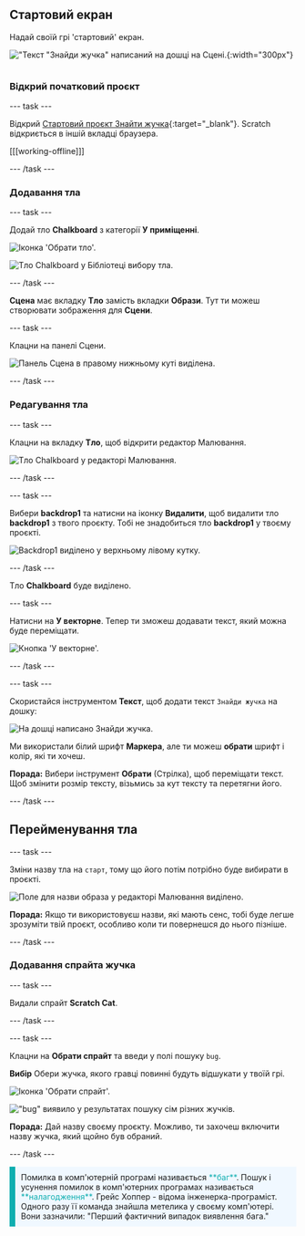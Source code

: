 ## Стартовий екран

<div style="display: flex; flex-wrap: wrap">
<div style="flex-basis: 200px; flex-grow: 1; margin-right: 15px;">
Надай своїй грі 'стартовий' екран.
</div>
<div>

!["Текст "Знайди жучка" написаний на дошці на Сцені.](images/start-screen.png){:width="300px"}

</div>
</div>

### Відкрий початковий проєкт

--- task ---

Відкрий [Стартовий проєкт Знайти жучка](https://scratch.mit.edu/projects/582214723/editor){:target="_blank"}. Scratch відкриється в іншій вкладці браузера.

[[[working-offline]]]

--- /task ---

### Додавання тла

--- task ---

Додай тло **Chalkboard** з категорії **У приміщенні**.

![Іконка 'Обрати тло'.](images/backdrop-button.png)

![Тло Chalkboard у Бібліотеці вибору тла.](images/chalkboard.png)

--- /task ---

**Сцена** має вкладку **Тло** замість вкладки **Образи**. Тут ти можеш створювати зображення для **Сцени**.

--- task ---

Клацни на панелі Сцени.

![Панель Сцена в правому нижньому куті виділена.](images/stage-pane.png)

--- /task ---

### Редагування тла

--- task ---

Клацни на вкладку **Тло**, щоб відкрити редактор Малювання.

![Тло Chalkboard у редакторі Малювання.](images/chalkboard-paint.png)

--- /task ---

--- task ---

Вибери **backdrop1** та натисни на іконку **Видалити**, щоб видалити тло **backdrop1** з твого проєкту. Тобі не знадобиться тло **backdrop1** у твоєму проєкті.

![Backdrop1 виділено у верхньому лівому кутку.](images/delete-backdrop1.png)

--- /task ---

Тло **Chalkboard** буде виділено.

--- task ---

Натисни на **У векторне**. Тепер ти зможеш додавати текст, який можна буде переміщати.

![Кнопка 'У векторне'.](images/vector-button.png)

--- /task ---

--- task ---

Скористайся інструментом **Текст**, щоб додати текст `Знайди жучка` на дошку:

![На дошці написано Знайди жучка.](images/chalkboard-text.png)

Ми використали білий шрифт **Маркера**, але ти можеш **обрати** шрифт і колір, які ти хочеш.

**Порада:** Вибери інструмент **Обрати** (Стрілка), щоб переміщати текст. Щоб змінити розмір тексту, візьмись за кут тексту та перетягни його.

--- /task ---

## Перейменування тла

--- task ---

Зміни назву тла на `старт`, тому що його потім потрібно буде вибирати в проєкті.

![Поле для назви образа у редакторі Малювання виділено.](images/start-screen-name.png)

**Порада:** Якщо ти використовуєш назви, які мають сенс, тобі буде легше зрозуміти твій проєкт, особливо коли ти повернешся до нього пізніше.

--- /task ---

### Додавання спрайта жучка

--- task ---

Видали спрайт **Scratch Cat**.

--- /task ---

--- task ---

Клацни на **Обрати спрайт** та введи у полі пошуку `bug`.

**Вибір** Обери жучка, якого гравці повинні будуть відшукати у твоїй грі.

![Іконка 'Обрати спрайт'.](images/sprite-button.png)

!["bug" виявило у результатах пошуку сім різних жучків.](images/bug-search.png)

**Порада:** Дай назву своєму проєкту. Можливо, ти захочеш включити назву жучка, який щойно був обраний.

--- /task ---

<p style="border-left: solid; border-width:10px; border-color: #0faeb0; background-color: aliceblue; padding: 10px;">
Помилка в комп'ютерній програмі називається <span style="color: #0faeb0">**баг**</span>. Пошук і усунення помилок в комп'ютерних програмах називається <span style="color: #0faeb0">**налагодження**</span>. Грейс Хоппер - відома інженерка-програміст. Одного разу її команда знайшла метелика у своєму комп'ютері. Вони зазначили: "Перший фактичний випадок виявлення бага."
</p>


